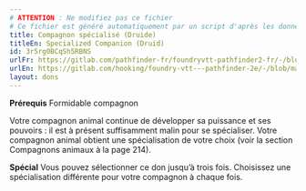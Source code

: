 ```yaml
---
# ATTENTION : Ne modifiez pas ce fichier
# Ce fichier est généré automatiquement par un script d'après les données du module Foundry VTT officiel et de sa traduction
title: Compagnon spécialisé (Druide)
titleEn: Specialized Companion (Druid)
id: 3r5rg0BCqSh5RBNS
urlFr: https://gitlab.com/pathfinder-fr/foundryvtt-pathfinder2-fr/-/blob/master/data/feats/3r5rg0BCqSh5RBNS.htm
urlEn: https://gitlab.com/hooking/foundry-vtt---pathfinder-2e/-/blob/master/packs/data/feats.db/specialized-companion-druid.json
layout: dons
---
```

**Prérequis** Formidable compagnon

Votre compagnon animal continue de développer sa puissance et ses pouvoirs : il est à présent suffisamment malin pour se spécialiser. Votre compagnon animal obtient une spécialisation de votre choix (voir la section Compagnons animaux à la page 214).

**Spécial** Vous pouvez sélectionner ce don jusqu’à trois fois. Choisissez une spécialisation différente pour votre compagnon à chaque fois.
